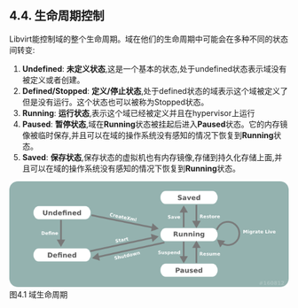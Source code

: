 ## 4.4. 生命周期控制
Libvirt能控制域的整个生命周期。域在他们的生命周期中可能会在多种不同的状态间转变:  

1. **Undefined**: **未定义状态**,这是一个基本的状态,处于undefined状态表示域没有被定义或者创建。
2. **Defined/Stopped**: **定义/停止状态**,处于defined状态的域表示这个域被定义了但是没有运行。这个状态也可以被称为Stopped状态。
3. **Running**: **运行状态**,表示这个域已经被定义并且在hypervisor上运行
4. **Paused**: **暂停状态**,域在**Running**状态被挂起后进入**Paused**状态。它的内存镜像被临时保存,并且可以在域的操作系统没有感知的情况下恢复到**Running**状态。
5. **Saved**: **保存状态**,保存状态的虚拟机也有内存镜像,存储到持久化存储上面,并且可以在域的操作系统没有感知的情况下恢复到**Running**状态。

![guest-state-transition.png](guest-state-transition.png)
图4.1 域生命周期


